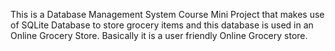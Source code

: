 This is a Database Management System Course Mini Project that makes use of SQLite Database to store grocery items and this database is used in an Online Grocery Store.
Basically it is a user friendly Online Grocery store.
